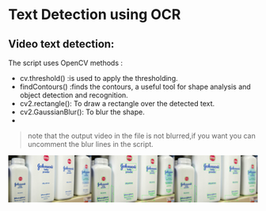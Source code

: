 # Text Detection using OCR

## Video text detection:
The script uses OpenCV methods :

- cv.threshold() :is used to apply the thresholding.
- findContours() :finds the contours, a useful tool for shape analysis and object detection and recognition.
- cv2.rectangle(): To draw a rectangle over the detected text. 
- cv2.GaussianBlur(): To blur the shape.
- 
> note that the output video in the file is not blurred,if you want you can uncomment the blur lines in the script.

![example over a frame:](https://github.com/DataloopTraining/OCR-snippets/blob/main/textdetection/combine_images.jpg)











